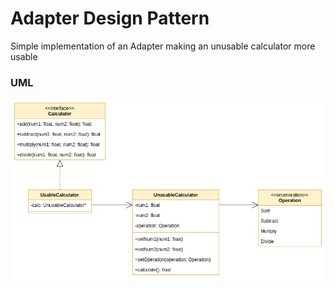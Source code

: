 # Adapter Design Pattern

Simple implementation of an Adapter making an unusable calculator more usable

### UML

![UML Diagram](./UML/uml.png)
